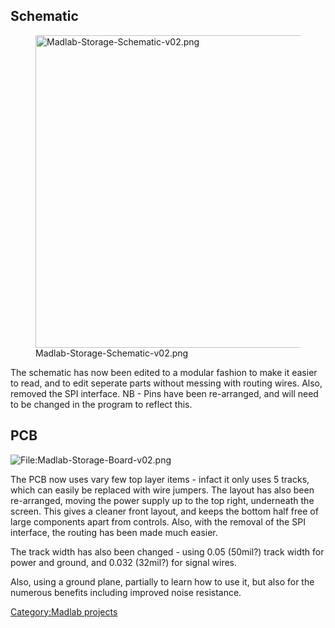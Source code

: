 Schematic
---------

<figure>
<img src="Madlab-Storage-Schematic-v02.png" title="Madlab-Storage-Schematic-v02.png" width="500" alt="Madlab-Storage-Schematic-v02.png" /><figcaption aria-hidden="true">Madlab-Storage-Schematic-v02.png</figcaption>
</figure>

The schematic has now been edited to a modular fashion to make it easier
to read, and to edit seperate parts without messing with routing wires.
Also, removed the SPI interface. NB - Pins have been re-arranged, and
will need to be changed in the program to reflect this.

PCB
---

![<File:Madlab-Storage-Board-v02.png>](Madlab-Storage-Board-v02.png "File:Madlab-Storage-Board-v02.png")

The PCB now uses vary few top layer items - infact it only uses 5
tracks, which can easily be replaced with wire jumpers. The layout has
also been re-arranged, moving the power supply up to the top right,
underneath the screen. This gives a cleaner front layout, and keeps the
bottom half free of large components apart from controls. Also, with the
removal of the SPI interface, the routing has been made much easier.

The track width has also been changed - using 0.05 (50mil?) track width
for power and ground, and 0.032 (32mil?) for signal wires.

Also, using a ground plane, partially to learn how to use it, but also
for the numerous benefits including improved noise resistance.

[Category:Madlab projects](Category:Madlab_projects "wikilink")
